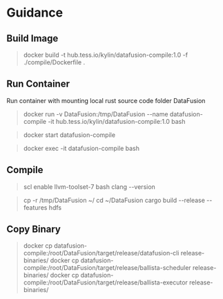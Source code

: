 # Guidance

## Build Image

> docker build -t hub.tess.io/kylin/datafusion-compile:1.0 -f ./compile/Dockerfile .

## Run Container

Run container with mounting local rust source code folder DataFusion
> docker run -v DataFusion:/tmp/DataFusion --name datafusion-compile -it hub.tess.io/kylin/datafusion-compile:1.0 bash

> docker start datafusion-compile

> docker exec -it datafusion-compile bash

## Compile

> scl enable llvm-toolset-7 bash
> clang --version

> cp -r /tmp/DataFusion ~/
> cd ~/DataFusion
> cargo build --release --features hdfs

## Copy Binary

> docker cp datafusion-compile:/root/DataFusion/target/release/datafusion-cli release-binaries/
> docker cp datafusion-compile:/root/DataFusion/target/release/ballista-scheduler release-binaries/
> docker cp datafusion-compile:/root/DataFusion/target/release/ballista-executor release-binaries/